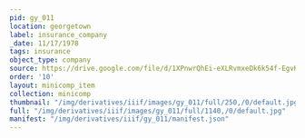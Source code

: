 ```yaml
---
pid: gy_011
location: georgetown
label: insurance_company
_date: 11/17/1978
tags: insurance
object_type: company
source: https://drive.google.com/file/d/1XPnwrQhEi-eXLRvmxeDk6k54f-EgvKm-/view?usp=sharing
order: '10'
layout: minicomp_item
collection: minicomp
thumbnail: "/img/derivatives/iiif/images/gy_011/full/250,/0/default.jpg"
full: "/img/derivatives/iiif/images/gy_011/full/1140,/0/default.jpg"
manifest: "/img/derivatives/iiif/gy_011/manifest.json"
---
```

